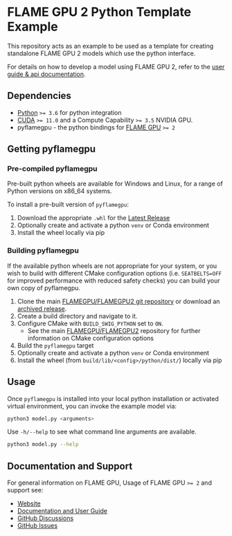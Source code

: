 # FLAME GPU 2 Python Template Example

This repository acts as an example to be used as a template for creating standalone FLAME GPU 2 models which use the python interface.

For details on how to develop a model using FLAME GPU 2, refer to the [user guide & api documentation](https://docs.flamegpu.com/).

## Dependencies

+ [Python](https://www.python.org/) `>= 3.6` for python integration
+ [CUDA](https://developer.nvidia.com/cuda-downloads) `>= 11.0` and a Compute Capability `>= 3.5` NVIDIA GPU.
+ pyflamegpu - the python bindings for [FLAME GPU](https://github.com/FLAMEGPU/FLAMEGPU2) `>= 2`

## Getting pyflamegpu

### Pre-compiled pyflamegpu

Pre-built python wheels are available for Windows and Linux, for a range of Python versions on x86_64 systems.

To install a pre-built version of `pyflamegpu`:

1. Download the appropriate `.whl` for the [Latest Release](https://github.com/FLAMEGPU/FLAMEGPU2/releases/latest)
2. Optionally create and activate a python `venv` or Conda environment
3. Install the wheel locally via pip

### Building pyflamegpu

If the available python wheels are not appropriate for your system, or you wish to build with different CMake configuration options (i.e. `SEATBELTS=OFF` for improved performance with reduced safety checks) you can build your own copy of pyflamegpu.

1. Clone the main [FLAMEGPU/FLAMEGPU2  git repository](https://github.com/FLAMEGPU/FLAMEGPU2) or download an [archived release](https://github.com/FLAMEGPU/FLAMEGPU2/releases).
2. Create a build directory and navigate to it.
3. Configure CMake with `BUILD_SWIG_PYTHON` set to `ON`.
    + See the main [FLAMEGPU/FLAMEGPU2](https://github.com/FLAMEGPU/FLAMEGPU2) repository for further information on CMake configuration options
4. Build the `pyflamegpu` target
5. Optionally create and activate a python `venv` or Conda environment
6. Install the wheel (from `build/lib/<config>/python/dist/`) locally via pip

## Usage

Once `pyflamegpu` is installed into your local python installation or activated virtual environment, you can invoke the example model via:

```bash
python3 model.py <arguments>
```

Use `-h/--help` to see what command line arguments are available.

```bash
python3 model.py --help
```

## Documentation and Support

For general information on FLAME GPU, Usage of FLAME GPU `>= 2` and support see:

+ [Website](https://flamegpu.com/)
+ [Documentation and User Guide](https://docs.flamegpu.com)
+ [GitHub Discussions](https://github.com/FLAMEGPU/FLAMEGPU2/discussions)
+ [GitHub Issues](https://github.com/FLAMEGPU/FLAMEGPU2/issues)

